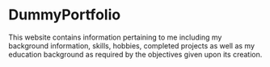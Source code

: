 # DummyPortfolio
This website contains information pertaining to me including my background information, skills, hobbies, completed projects as well as my education background as required by the objectives given upon its creation.
